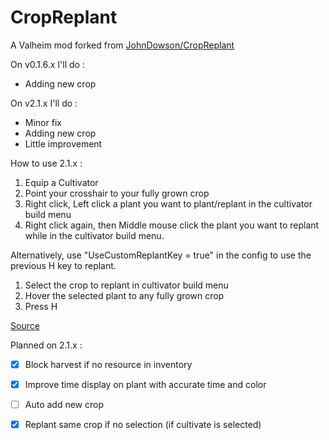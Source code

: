 # CropReplant
A Valheim mod forked from [JohnDowson/CropReplant](https://github.com/JohnDowson/CropReplant)

On v0.1.6.x I'll do :

- Adding new crop

On v2.1.x I'll do :

- Minor fix 
- Adding new crop
- Little improvement


How to use 2.1.x : 

1) Equip a Cultivator
2) Point your crosshair to your fully grown crop
3) Right click, Left click a plant you want to plant/replant in the cultivator build menu
4) Right click again, then Middle mouse click the plant you want to replant while in the cultivator build menu.

Alternatively, use "UseCustomReplantKey = true" in the config to use the previous H key to replant. 

1) Select the crop to replant in cultivator build menu
2) Hover the selected plant to any fully grown crop
3) Press H

[Source](https://forums.nexusmods.com/index.php?/topic/9689773-cropreplant/page-12#entry91711633)

Planned on 2.1.x :

- [x] Block harvest if no resource in inventory
- [x] Improve time display on plant with accurate time and color
- [ ] Auto add new crop
- [x] Replant same crop if no selection (if cultivate is selected)



